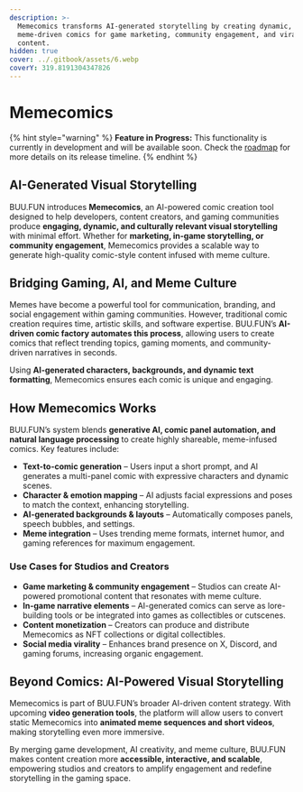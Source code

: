 ```yaml
---
description: >-
  Memecomics transforms AI-generated storytelling by creating dynamic,
  meme-driven comics for game marketing, community engagement, and viral
  content.
hidden: true
cover: ../.gitbook/assets/6.webp
coverY: 319.8191304347826
---
```


# Memecomics

{% hint style="warning" %}
**Feature in Progress:** This functionality is currently in development and will be available soon. Check the [roadmap](../timeline/roadmap.md) for more details on its release timeline.
{% endhint %}

## AI-Generated Visual Storytelling

BUU.FUN introduces **Memecomics**, an AI-powered comic creation tool designed to help developers, content creators, and gaming communities produce **engaging, dynamic, and culturally relevant visual storytelling** with minimal effort. Whether for **marketing, in-game storytelling, or community engagement**, Memecomics provides a scalable way to generate high-quality comic-style content infused with meme culture.

## **Bridging Gaming, AI, and Meme Culture**

Memes have become a powerful tool for communication, branding, and social engagement within gaming communities. However, traditional comic creation requires time, artistic skills, and software expertise. BUU.FUN’s **AI-driven comic factory automates this process**, allowing users to create comics that reflect trending topics, gaming moments, and community-driven narratives in seconds.

Using **AI-generated characters, backgrounds, and dynamic text formatting**, Memecomics ensures each comic is unique and engaging.

## **How Memecomics Works**

BUU.FUN’s system blends **generative AI, comic panel automation, and natural language processing** to create highly shareable, meme-infused comics. Key features include:

* **Text-to-comic generation** – Users input a short prompt, and AI generates a multi-panel comic with expressive characters and dynamic scenes.
* **Character & emotion mapping** – AI adjusts facial expressions and poses to match the context, enhancing storytelling.
* **AI-generated backgrounds & layouts** – Automatically composes panels, speech bubbles, and settings.
* **Meme integration** – Uses trending meme formats, internet humor, and gaming references for maximum engagement.

### **Use Cases for Studios and Creators**

* **Game marketing & community engagement** – Studios can create AI-powered promotional content that resonates with meme culture.
* **In-game narrative elements** – AI-generated comics can serve as lore-building tools or be integrated into games as collectibles or cutscenes.
* **Content monetization** – Creators can produce and distribute Memecomics as NFT collections or digital collectibles.
* **Social media virality** – Enhances brand presence on X, Discord, and gaming forums, increasing organic engagement.

## **Beyond Comics: AI-Powered Visual Storytelling**

Memecomics is part of BUU.FUN’s broader AI-driven content strategy. With upcoming **video generation tools**, the platform will allow users to convert static Memecomics into **animated meme sequences and short videos**, making storytelling even more immersive.

By merging game development, AI creativity, and meme culture, BUU.FUN makes content creation more **accessible, interactive, and scalable**, empowering studios and creators to amplify engagement and redefine storytelling in the gaming space.
